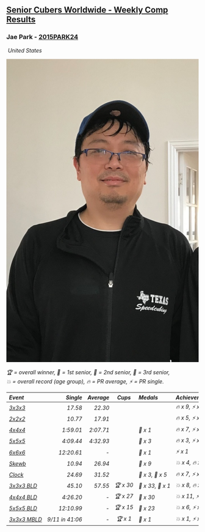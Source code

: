 <style>table {white-space: nowrap;}</style>
<link rel="stylesheet" type="text/css" href="/scw-comp/css/flags.css" />

## [Senior Cubers Worldwide - Weekly Comp Results](/scw-comp/results/)
### Jae Park - [2015PARK24](https://www.worldcubeassociation.org/persons/2015PARK24)

<i class="flag flag-US" />&nbsp;United States

![Jae Park](1533786318.jpeg)

<span style="white-space: nowrap;">🏆 = overall winner</span>, <span style="white-space: nowrap;">🥇 = 1st senior</span>, <span style="white-space: nowrap;">🥈 = 2nd senior</span>, <span style="white-space: nowrap;">🥉 = 3rd senior</span>, <span style="white-space: nowrap;">💥 = overall record (age group)</span>, <span style="white-space: nowrap;">🔥 = PR average</span>, <span style="white-space: nowrap;">⚡ = PR single</span>.

| Event | Single | Average | Cups | Medals | Achievements|
| :-- | --: | --: | :--: | :-- | :-- |
| [3x3x3](333.md) | 17.58 | 22.30 |  |  | 🔥 x 9, ⚡ x 8 |
| [2x2x2](222.md) | 10.77 | 17.91 |  |  | 🔥 x 5, ⚡ x 6 |
| [4x4x4](444.md) | 1:59.01 | 2:07.71 |  | 🥉 x 1 | 🔥 x 7, ⚡ x 7 |
| [5x5x5](555.md) | 4:09.44 | 4:32.93 |  | 🥉 x 3 | 🔥 x 3, ⚡ x 7 |
| [6x6x6](666.md) | 12:20.61 | - |  | 🥈 x 1 | ⚡ x 1 |
| [Skewb](skewb.md) | 10.94 | 26.94 |  | 🥈 x 9 | 💥 x 4, 🔥 x 6, ⚡ x 6 |
| [Clock](clock.md) | 24.69 | 31.52 |  | 🥈 x 3, 🥉 x 5 | 🔥 x 7, ⚡ x 7 |
| [3x3x3 BLD](333bf.md) | 45.10 | 57.55 | 🏆 x 30 | 🥇 x 33, 🥈 x 1 | 💥 x 8, 🔥 x 2, ⚡ x 7 |
| [4x4x4 BLD](444bf.md) | 4:26.20 | - | 🏆 x 27 | 🥇 x 30 | 💥 x 11, ⚡ x 11 |
| [5x5x5 BLD](555bf.md) | 12:10.99 | - | 🏆 x 15 | 🥇 x 23 | 💥 x 6, ⚡ x 6 |
| [3x3x3 MBLD](333mbf.md) | 9/11 in 41:06 | - | 🏆 x 1 | 🥇 x 1 | 💥 x 1, ⚡ x 1 |

<!-- Global site tag (gtag.js) - Google Analytics -->
<script async src="https://www.googletagmanager.com/gtag/js?id=UA-86348435-3"></script>
<script>window.dataLayer = window.dataLayer || []; function gtag() {dataLayer.push(arguments);} gtag('js', new Date()); gtag('config', 'UA-86348435-3');</script>
